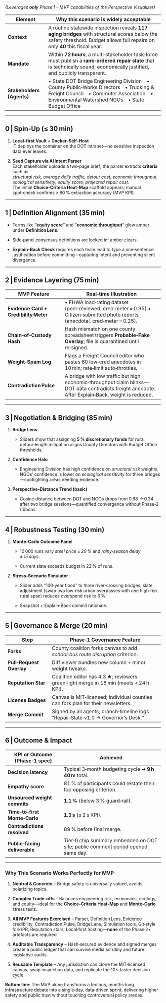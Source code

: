 
_(Leverages **only** Phase 1 – MVP capabilities of the Perspective Visualizer)_

|Element|Why this scenario is widely acceptable|
|---|---|
|**Context**|A routine statewide inspection reveals **117 aging bridges** with structural scores below the safety threshold. Budget allows full repairs on only **40** this fiscal year.|
|**Mandate**|Within **72 hours**, a multi‑stakeholder task‑force must publish a **rank‑ordered repair slate** that is technically sound, economically justified, and publicly transparent.|
|**Stakeholders (Agents)**|• State DOT Bridge Engineering Division • County Public‑Works Directors • Trucking & Freight Council • Commuter Association • Environmental Watershed NGOs • State Budget Office|

---

## 0 | Spin‑Up (≤ 30 min)

1. **Local‑first Vault + Docker‑Self‑Host**   
    IT deploys the container on the DOT intranet—no sensitive inspection data ever leaves.
    
2. **Seed Capture via AI Intent Parser**   
    Each stakeholder uploads a two‑page brief; the parser extracts **criteria** such as  
    _structural risk, average daily traffic, detour cost, economic throughput, ecological sensitivity, equity score, projected repair cost._  
    The initial **Choice‑Criteria Heat‑Map** scaffold appears; manual spot‑check confirms ≥ 80 % extraction accuracy (MVP KPI).
    

---

## 1 | Definition Alignment (35 min)

- Terms like “**equity score**” and “**economic throughput**” glow amber under **Definition Lens**.
    
- Side‑panel consensus definitions are locked in; amber clears.
    
- **Explain‑Back Check** requires each team lead to type a one‑sentence justification before committing—capturing intent and preventing silent divergence.
    

---

## 2 | Evidence Layering (75 min)

|MVP Feature|Real‑time Illustration|
|---|---|
|**Evidence Card + Credibility Meter**|• FHWA load‑rating dataset (peer‑reviewed, cred‑meter = 0.95).• Citizen‑submitted photo reports (anecdotal, cred‑meter = 0.25).|
|**Chain‑of‑Custody Hash**|Hash mismatch on one county spreadsheet triggers **Probable‑Fake Overlay**; file is quarantined until re‑signed.|
|**Weight‑Spam Log**|Flags a Freight Council editor who pastes 60 low‑cred anecdotes in 10 min; rate‑limit auto‑throttles.|
|**Contradiction Pulse**|A bridge with low traffic but high economic‑throughput claim blinks—DOT data contradicts freight anecdote. After Explain‑Back, weight is reduced.|

---

## 3 | Negotiation & Bridging (85 min)

1. **Bridge Lens**
    
    - Sliders show that assigning **5 % discretionary funds** for rural detour‑length mitigation aligns County Directors with Budget Office thresholds.
        
2. **Confidence Halo**
    
    - Engineering Division has high confidence on _structural risk_ weights; NGOs’ confidence is lower on _ecological sensitivity_ for three bridges—spotlighting areas needing evidence.
        
3. **Perspective‑Distance Trend (basic)**
    
    - Cosine distance between DOT and NGOs drops from 0.68 → 0.34 after two bridge sessions—quantified convergence without Phase‑2 ribbons.
        

---

## 4 | Robustness Testing (30 min)

1. **Monte‑Carlo Outcome Panel**
    
    - 10 000 runs vary _steel price ± 20 %_ and _rainy‑season delay ± 15 days._
        
    - Current slate exceeds budget in 22 % of runs.
        
2. **Stress‑Scenario Simulator**
    
    - Slider adds “100‑year flood” to three river‑crossing bridges; slate adjustment (swap two low‑risk urban overpasses with one high‑risk rural span) reduces overspend risk to 6 %.
        
    - Snapshot + Explain‑Back commit rationale.
        

---

## 5 | Governance & Merge (20 min)

|Step|Phase‑1 Governance Feature|
|---|---|
|**Forks**|County coalition forks canvas to add _school‑bus route disruption_ criterion.|
|**Pull‑Request Overlay**|Diff viewer bundles new column + minor weight tweaks.|
|**Reputation Star**|Coalition editor has 4.3 ★; reviewers green‑light merge in 18 min (meets < 24 h KPI).|
|**License Badges**|Canvas is MIT‑licensed; individual counties can fork plan for their newsletters.|
|**Merge Commit**|Signed by all agents; branch‑timeline logs “Repair‑Slate‑v1.0 → Governor’s Desk.”|

---

## 6 | Outcome & Impact

|KPI or Outcome (Phase‑1 spec)|Achieved|
|---|---|
|**Decision latency**|Typical 3‑month budgeting cycle ➜ **9 h 40 m** total.|
|**Empathy score**|81 % of participants could restate their top opposing criterion.|
|**Unsourced weight commits**|**1.1 %** (below 3 % guard‑rail).|
|**Time‑to‑first Monte‑Carlo**|**1.3 s** (≤ 2 s KPI).|
|**Contradictions resolved**|89 % before final merge.|
|**Public‑facing deliverable**|Tier‑0 chip summary embedded on DOT site; public comment period opened same day.|

---

### Why This Scenario Works Perfectly for MVP

1. **Neutral & Concrete** – Bridge safety is universally valued, avoids polarizing topics.
    
2. **Complex Trade‑offs** – Balances engineering risk, economics, ecology, and equity—ideal for the **Choice‑Criteria Heat‑Map** and **Monte‑Carlo** stress tests.
    
3. **All MVP Features Exercised** – Parser, Definition Lens, Evidence credibility, Contradiction Pulse, Bridge Lens, Simulation tools, Git‑style fork/PR, Reputation stars, Local‑first hosting—**none** of the Phase 2+ artefacts are required.
    
4. **Auditable Transparency** – Hash‑secured evidence and signed merges create a public ledger that can survive media scrutiny and future legislative audits.
    
5. **Reusable Template** – Any jurisdiction can clone the MIT‑licensed canvas, swap inspection data, and replicate the 10×‑faster decision cycle.
    

**Bottom line:** The MVP alone transforms a tedious, months‑long infrastructure debate into a single‑day, data‑driven sprint, delivering higher safety and public trust without touching controversial policy arenas.